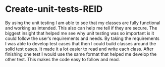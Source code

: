 # Create-unit-tests-REID

By using the unit testing I am able to see that my classes are fully functional and working as intended.  This also can help me tell if they are secure. The biggest insight that helped me see why unit testing was so important is it could follow the user’s requirements and needs.  By taking the requirements I was able to develop test cases that then I could build classes around the solid test cases. It made it a lot easier to read and write each class. After finishing one test I would use the same format that helped me develop the other test. This makes the code easy to follow and read.
